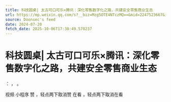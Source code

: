 ```yaml
---
title: 科技圆桌| 太古可口可乐×腾讯：深化零售数字化之路，共建安全零售商业生态
url: https://mp.weixin.qq.com/s?__biz=Mzg5OTE4NTczMQ==&mid=2247523667&idx=1&sn=41508f687179eaca611361f964071f7b
source: Doonsec's feed
date: 2024-07-20
fetch_date: 2025-10-06T17:38:49.570237
---
```


# 科技圆桌| 太古可口可乐×腾讯：深化零售数字化之路，共建安全零售商业生态

：
，
。

视频
小程序
赞
，轻点两下取消赞
在看
，轻点两下取消在看